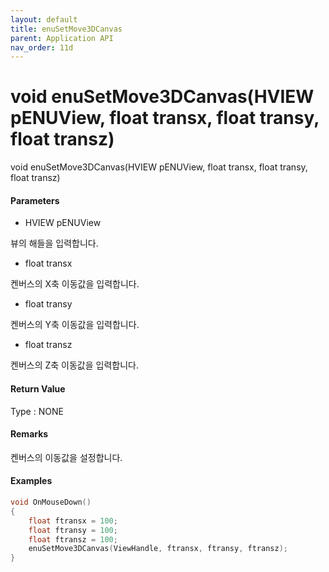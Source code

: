 ```yaml
---
layout: default
title: enuSetMove3DCanvas
parent: Application API
nav_order: 11d
---
```

# void enuSetMove3DCanvas\(HVIEW pENUView, float transx, float transy, float transz\)

void enuSetMove3DCanvas\(HVIEW pENUView, float transx, float transy, float transz\)

#### Parameters

* HVIEW pENUView

뷰의 해들을 입력합니다.

* float transx

켄버스의 X축 이동값을 입력합니다.

* float transy

켄버스의 Y축 이동값을 입력합니다.

* float transz

켄버스의 Z축 이동값을 입력합니다.

#### Return Value

Type : NONE

#### Remarks

켄버스의 이동값을 설정합니다.

#### Examples

```cpp
void OnMouseDown()
{
    float ftransx = 100;
    float ftransy = 100;
    float ftransz = 100;    
    enuSetMove3DCanvas(ViewHandle, ftransx, ftransy, ftransz);
}
```



